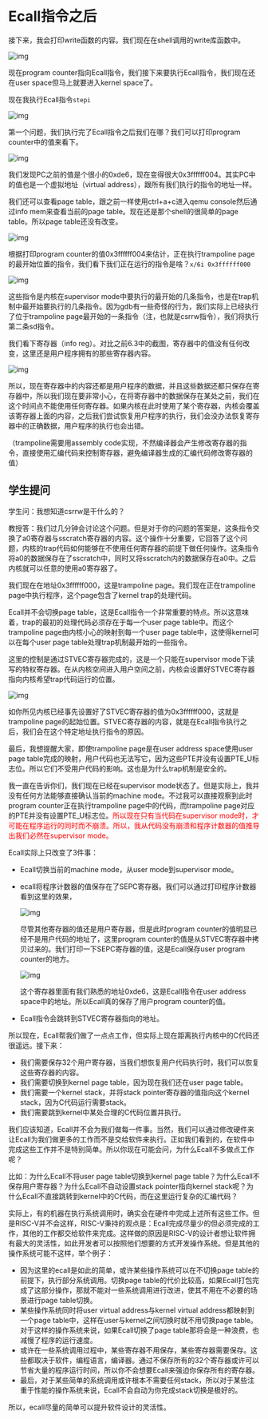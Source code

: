 # Ecall指令之后

接下来，我会打印write函数的内容。我们现在在shell调用的write库函数中。

![img](.assets/image%20(252).png)

现在program counter指向Ecall指令，我们接下来要执行Ecall指令，我们现在还在user space但马上就要进入kernel space了。

现在我执行Ecall指令`stepi`

![img](.assets/image%20(215).png)

第一个问题，我们执行完了Ecall指令之后我们在哪？我们可以打印program counter中的值来看下。

![img](.assets/image%20(316)%20(1)%20(1)%20(1).png)

我们发现PC之前的值是个很小的0xde6，现在变得很大0x3ffffff004。其实PC中的值也是一个虚拟地址（virtual address），跟所有我们执行的指令的地址一样。

我们还可以查看page table，跟之前一样使用ctrl+a+c进入qemu console然后通过info mem来查看当前的page table。现在还是那个shell的很简单的page table。所以page table还没有改变。

![img](.assets/image%20(322).png)

根据打印program counter的值0x3ffffff004来估计，正在执行trampoline page的最开始位置的指令，我们看下我们正在运行的指令是啥？`x/6i 0x3ffffff000`

![img](.assets/image%20(321).png)

这些指令是内核在supervisor mode中要执行的最开始的几条指令，也是在trap机制中最开始要执行的几条指令。因为gdb有一些奇怪的行为，我们实际上已经执行了位于trampoline page最开始的一条指令（注，也就是csrrw指令），我们将执行第二条sd指令。

我们看下寄存器（info reg）。对比之前6.3中的截图，寄存器中的值没有任何改变，这里还是用户程序拥有的那些寄存器内容。

![img](.assets/image%20(291).png)

所以，现在寄存器中的内容还都是用户程序的数据，并且这些数据还都只保存在寄存器中，所以我们现在要非常小心，在将寄存器中的数据保存在某处之前，我们在这个时间点不能使用任何寄存器。如果内核在此时使用了某个寄存器，内核会覆盖该寄存器上面的内容，之后我们尝试恢复用户程序的执行，我们会没办法恢复寄存器中的正确数据，用户程序的执行也会出错。

（trampoline需要用assembly code实现，不然编译器会产生修改寄存器的指令，直接使用汇编代码来控制寄存器，避免编译器生成的汇编代码修改寄存器的值）

## 学生提问

学生问：我想知道csrrw是干什么的？

教授答：我们过几分钟会讨论这个问题。但是对于你的问题的答案是，这条指令交换了a0寄存器与sscratch寄存器的内容。这个操作十分重要，它回答了这个问题，内核的trap代码如何能够在不使用任何寄存器的前提下做任何操作。这条指令将a0的数据保存在了sscratch中，同时又将sscratch内的数据保存在a0中。之后内核就可以任意的使用a0寄存器了。

我们现在在地址0x3ffffff000，这是trampoline page。我们现在正在trampoline page中执行程序，这个page包含了kernel trap的处理代码。

Ecall并不会切换page table，这是Ecall指令一个非常重要的特点。所以这意味着，trap的最初的处理代码必须存在于每一个user page table中。而这个trampoline page由内核小心的映射到每一个user page table中，这使得kernel可以在每个user page table处理trap机制最开始的一些指令。

这里的控制是通过STVEC寄存器完成的，这是一个只能在supervisor mode下读写的特权寄存器。在从内核空间进入用户空间之前，内核会设置好STVEC寄存器指向内核希望trap代码运行的位置。

![img](.assets/image%20(243).png)

如你所见内核已经事先设置好了STVEC寄存器的值为0x3ffffff000，这就是trampoline page的起始位置。STVEC寄存器的内容，就是在Ecall指令执行之后，我们会在这个特定地址执行指令的原因。

最后，我想提醒大家，即使trampoline page是在user address space使用user page table完成的映射，用户代码也无法写它，因为这些PTE并没有设置PTE_U标志位。所以它们不受用户代码的影响。这也是为什么trap机制是安全的。

我一直在告诉你们，我们现在已经在supervisor mode状态了。但是实际上，我并没有任何方法能够直接确认当前的machine mode。不过我可以直接观察到此时program counter正在执行trampoline page中的代码，而trampoline page对应的PTE并没有设置PTE_U标志位。<font color=red>所以现在只有当代码在supervisor mode时，才可能在程序运行的同时而不崩溃。所以，我从代码没有崩溃和程序计数器的值推导出我们必然在supervisor mode。</font>

Ecall实际上只改变了3件事：

* Ecall切换当前的machine mode，从user mode到supervisor mode。

* ecall将程序计数器的值保存在了SEPC寄存器。我们可以通过打印程序计数器看到这里的效果，

  ![img](.assets/image%20(316)%20(1)%20(1)%20(1)%20(1).png)

  尽管其他寄存器的值还是用户寄存器，但是此时program counter的值明显已经不是用户代码的地址了，这里program counter的值是从STVEC寄存器中拷贝过来的。我们打印一下SEPC寄存器的值，这是Ecall保存user program counter的地方。

  ![img](.assets/image%20(219).png)

  这个寄存器里面有我们熟悉的地址0xde6，这是Ecall指令在user address space中的地址。所以Ecall真的保存了用户program counter的值。

* Ecall指令会跳转到STVEC寄存器指向的地址。


所以现在，Ecall帮我们做了一点点工作，但实际上现在距离执行内核中的C代码还很遥远。接下来：

* 我们需要保存32个用户寄存器，当我们想恢复用户代码执行时，我们可以恢复这些寄存器的内容。
* 我们需要切换到kernel page table，因为现在我们还在user page table。
* 我们需要一个kernel stack，并将stack pointer寄存器的值指向这个kernel stack，因为C代码运行需要stack。
* 我们需要跳到kernel中某处合理的C代码位置并执行。

 我们应该知道，Ecall并不会为我们做每一件事。当然，我们可以通过修改硬件来让Ecall为我们做更多的工作而不是交给软件来执行。正如我们看到的，在软件中完成这些工作并不是特别简单。所以你现在可能会问，为什么Ecall不多做点工作呢？

比如：为什么Ecall不将user page table切换到kernel page table？为什么Ecall不保存用户寄存器？为什么Ecall不自动设置stack pointer指向kernel stack呢？为什么Ecall不直接跳转到kernel中的C代码，而在这里运行复杂的汇编代码？

实际上，有的机器在执行系统调用时，确实会在硬件中完成上述所有这些工作。但是RISC-V并不会这样，RISC-V秉持的观点是：Ecall完成尽量少的但必须完成的工作，其他的工作都交给软件来完成。这样做的原因是RISC-V的设计者想让软件拥有最大的灵活性，如此开发者可以按照他们想要的方式开发操作系统。但是其他的操作系统可能不这样，举个例子：

* 因为这里的ecall是如此的简单，或许某些操作系统可以在不切换page table的前提下，执行部分系统调用。切换page table的代价比较高，如果Ecall打包完成了这部分操作，那就不能对一些系统调用进行改进，使其不用在不必要的场景进行page table切换。
* 某些操作系统同时将user virtual address与kernel virtual address都映射到一个page table中，这样在user与kernel之间切换时就不用切换page table。对于这样的操作系统来说，如果Ecall切换了page table那将会是一种浪费，也减慢了程序的运行速度。
* 或许在一些系统调用过程中，某些寄存器不用保存，某些寄存器需要保存。这些都取决于软件，编程语言，编译器。通过不保存所有的32个寄存器或许可以节省大量的程序运行时间，所以你不会想要Ecall来强迫你保存所有的寄存器。
* 最后，对于某些简单的系统调用或许根本不需要任何stack，所以对于某些注重于性能的操作系统来说，Ecall不会自动为你完成stack切换是极好的。

所以，ecall尽量的简单可以提升软件设计的灵活性。

